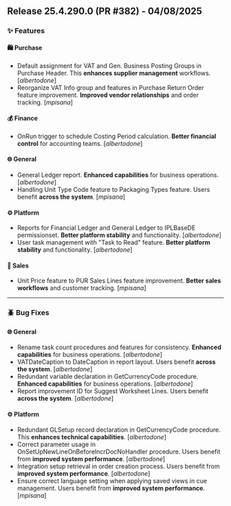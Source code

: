 ## Release 25.4.290.0 (PR #382) - 04/08/2025
### ✨ Features

#### 🛍️ Purchase
  * Default assignment for VAT and Gen. Business Posting Groups in Purchase Header. This **enhances supplier management** workflows. [*albertodone*]
  * Reorganize VAT Info group and features in Purchase Return Order feature improvement. **Improved vendor relationships** and order tracking. [*mpisana*]

#### 💰 Finance
  * OnRun trigger to schedule Costing Period calculation. **Better financial control** for accounting teams. [*albertodone*]

#### 🌐 General
  * General Ledger report. **Enhanced capabilities** for business operations. [*albertodone*]
  * Handling Unit Type Code feature to Packaging Types feature. Users benefit **across the system**. [*mpisana*]

#### ⚙️ Platform
  * Reports for Financial Ledger and General Ledger to IPLBaseDE permissionset. **Better platform stability** and functionality. [*albertodone*]
  * User task management with "Task to Read" feature. **Better platform stability** and functionality. [*albertodone*]

#### 🛒 Sales
  * Unit Price feature to PUR Sales Lines feature improvement. **Better sales workflows** and customer tracking. [*mpisana*]

---
### 🪲 Bug Fixes

#### 🌐 General
  * Rename task count procedures and features for consistency. **Enhanced capabilities** for business operations. [*albertodone*]
  * VATDateCaption to DateCaption in report layout. Users benefit **across the system**. [*albertodone*]
  * Redundant variable declaration in GetCurrencyCode procedure. **Enhanced capabilities** for business operations. [*albertodone*]
  * Report improvement ID for Suggest Worksheet Lines. Users benefit **across the system**. [*albertodone*]

#### ⚙️ Platform
  * Redundant GLSetup record declaration in GetCurrencyCode procedure. This **enhances technical capabilities**. [*albertodone*]
  * Correct parameter usage in OnSetUpNewLineOnBeforeIncrDocNoHandler procedure. Users benefit from **improved system performance**. [*albertodone*]
  * Integration setup retrieval in order creation process. Users benefit from **improved system performance**. [*albertodone*]
  * Ensure correct language setting when applying saved views in cue management. Users benefit from **improved system performance**. [*mpisana*]

